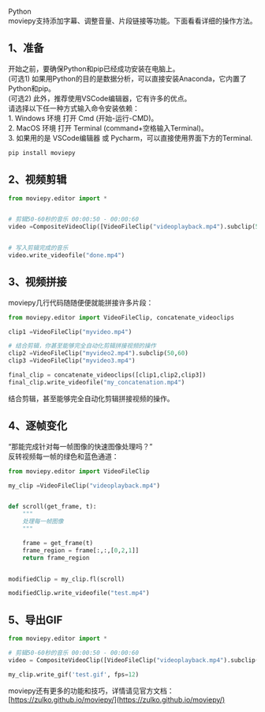 Python <br />moviepy支持添加字幕、调整音量、片段链接等功能。下面看看详细的操作方法。
<a name="ytbdX"></a>
## 1、准备
开始之前，要确保Python和pip已经成功安装在电脑上。<br />(可选1) 如果用Python的目的是数据分析，可以直接安装Anaconda，它内置了Python和pip。<br />(可选2) 此外，推荐使用VSCode编辑器，它有许多的优点。<br />请选择以下任一种方式输入命令安装依赖：<br />1. Windows 环境 打开 Cmd (开始-运行-CMD)。<br />2. MacOS 环境 打开 Terminal (command+空格输入Terminal)。<br />3. 如果用的是 VSCode编辑器 或 Pycharm，可以直接使用界面下方的Terminal.
```python
pip install moviepy
```
<a name="WTi7o"></a>
## 2、视频剪辑
```python
from moviepy.editor import *


# 剪辑50-60秒的音乐 00:00:50 - 00:00:60
video =CompositeVideoClip([VideoFileClip("videoplayback.mp4").subclip(50,60)])


# 写入剪辑完成的音乐
video.write_videofile("done.mp4")
```
<a name="puV90"></a>
## 3、视频拼接
moviepy几行代码随随便便就能拼接许多片段：
```python
from moviepy.editor import VideoFileClip, concatenate_videoclips

clip1 =VideoFileClip("myvideo.mp4")

# 结合剪辑，你甚至能够完全自动化剪辑拼接视频的操作
clip2 =VideoFileClip("myvideo2.mp4").subclip(50,60)
clip3 =VideoFileClip("myvideo3.mp4")

final_clip = concatenate_videoclips([clip1,clip2,clip3])
final_clip.write_videofile("my_concatenation.mp4")
```
结合剪辑，甚至能够完全自动化剪辑拼接视频的操作。
<a name="qEsLy"></a>
## 4、逐帧变化
“那能完成针对每一帧图像的快速图像处理吗？”<br />反转视频每一帧的绿色和蓝色通道：
```python
from moviepy.editor import VideoFileClip

my_clip =VideoFileClip("videoplayback.mp4")


def scroll(get_frame, t):
    """
    处理每一帧图像
    """

    frame = get_frame(t)
    frame_region = frame[:,:,[0,2,1]]
    return frame_region


modifiedClip = my_clip.fl(scroll)

modifiedClip.write_videofile("test.mp4")
```
<a name="m2YQR"></a>
## 5、导出GIF
```python
from moviepy.editor import *

# 剪辑50-60秒的音乐 00:00:50 - 00:00:60
video = CompositeVideoClip([VideoFileClip("videoplayback.mp4").subclip(50,60)])

my_clip.write_gif('test.gif', fps=12)
```
moviepy还有更多的功能和技巧，详情请见官方文档：[https://zulko.github.io/moviepy/](https://zulko.github.io/moviepy/)
